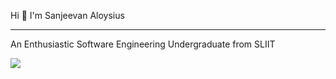 Hi 👋 I'm Sanjeevan Aloysius
____________________________________________________________________________________
An Enthusiastic Software Engineering Undergraduate from SLIIT

![](https://komarev.com/ghpvc/?username=your-github-IT21023446)
